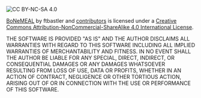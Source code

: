 ![CC BY-NC-SA 4.0](https://i.creativecommons.org/l/by-nc-sa/4.0/80x15.png)

[BoNeMEAL](https://github.com/ftbastler/BoNeMEAL) by ftbastler and [contributors](https://github.com/ftbastler/BoNeMEAL/graphs/contributors) is licensed under a [Creative Commons Attribution-NonCommercial-ShareAlike 4.0 International License](http://creativecommons.org/licenses/by-nc-sa/4.0/).

THE SOFTWARE IS PROVIDED "AS IS" AND THE AUTHOR DISCLAIMS ALL WARRANTIES
WITH REGARD TO THIS SOFTWARE INCLUDING ALL IMPLIED WARRANTIES OF
MERCHANTABILITY AND FITNESS. IN NO EVENT SHALL THE AUTHOR BE LIABLE FOR
ANY SPECIAL, DIRECT, INDIRECT, OR CONSEQUENTIAL DAMAGES OR ANY DAMAGES
WHATSOEVER RESULTING FROM LOSS OF USE, DATA OR PROFITS, WHETHER IN AN
ACTION OF CONTRACT, NEGLIGENCE OR OTHER TORTIOUS ACTION, ARISING OUT OF
OR IN CONNECTION WITH THE USE OR PERFORMANCE OF THIS SOFTWARE.
